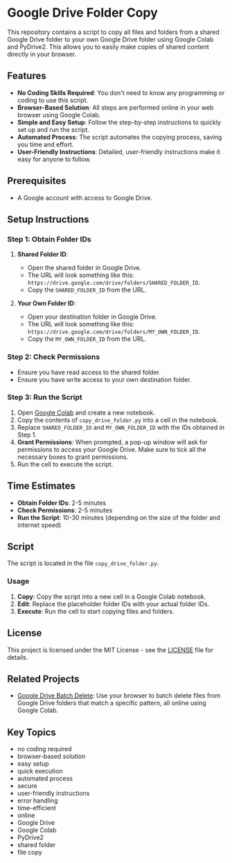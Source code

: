 # Google Drive Folder Copy

This repository contains a script to copy all files and folders from a shared Google Drive folder to your own Google Drive folder using Google Colab and PyDrive2. This allows you to easily make copies of shared content directly in your browser.

## Features

- **No Coding Skills Required**: You don't need to know any programming or coding to use this script.
- **Browser-Based Solution**: All steps are performed online in your web browser using Google Colab.
- **Simple and Easy Setup**: Follow the step-by-step instructions to quickly set up and run the script.
- **Automated Process**: The script automates the copying process, saving you time and effort.
- **User-Friendly Instructions**: Detailed, user-friendly instructions make it easy for anyone to follow.

## Prerequisites

- A Google account with access to Google Drive.

## Setup Instructions

### Step 1: Obtain Folder IDs

1. **Shared Folder ID**:
   - Open the shared folder in Google Drive.
   - The URL will look something like this: `https://drive.google.com/drive/folders/SHARED_FOLDER_ID`.
   - Copy the `SHARED_FOLDER_ID` from the URL.

2. **Your Own Folder ID**:
   - Open your destination folder in Google Drive.
   - The URL will look something like this: `https://drive.google.com/drive/folders/MY_OWN_FOLDER_ID`.
   - Copy the `MY_OWN_FOLDER_ID` from the URL.

### Step 2: Check Permissions

- Ensure you have read access to the shared folder.
- Ensure you have write access to your own destination folder.

### Step 3: Run the Script

1. Open [Google Colab](https://colab.research.google.com/) and create a new notebook.
2. Copy the contents of `copy_drive_folder.py` into a cell in the notebook.
3. Replace `SHARED_FOLDER_ID` and `MY_OWN_FOLDER_ID` with the IDs obtained in Step 1.
4. **Grant Permissions**: When prompted, a pop-up window will ask for permissions to access your Google Drive. Make sure to tick all the necessary boxes to grant permissions.
5. Run the cell to execute the script.

## Time Estimates

- **Obtain Folder IDs**: 2-5 minutes
- **Check Permissions**: 2-5 minutes
- **Run the Script**: 10-30 minutes (depending on the size of the folder and internet speed)

## Script

The script is located in the file `copy_drive_folder.py`.

### Usage

1. **Copy**: Copy the script into a new cell in a Google Colab notebook.
2. **Edit**: Replace the placeholder folder IDs with your actual folder IDs.
3. **Execute**: Run the cell to start copying files and folders.

## License

This project is licensed under the MIT License - see the [LICENSE](LICENSE) file for details.

## Related Projects

- [Google Drive Batch Delete](https://github.com/your-username/google-drive-batch-delete): Use your browser to batch delete files from Google Drive folders that match a specific pattern, all online using Google Colab.

## Key Topics

- no coding required
- browser-based solution
- easy setup
- quick execution
- automated process
- secure
- user-friendly instructions
- error handling
- time-efficient
- online
- Google Drive
- Google Colab
- PyDrive2
- shared folder
- file copy
